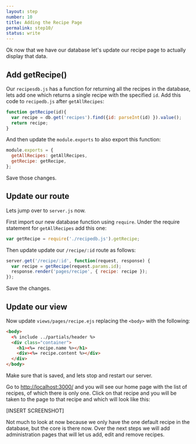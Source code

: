 ```yaml
---
layout: step
number: 10
title: Adding the Recipe Page
permalink: step10/
status: write
---
```


Ok now that we have our database let's update our recipe page to actually display that data.

## Add getRecipe()

Our `recipesdb.js` has a function for returning all the recipes in the database, lets add one which returns a single recipe with the specified `id`.  Add this code to `recipedb.js` after `getAllRecipes`:

```javascript
function getRecipe(id){
  var recipe = db.get('recipes').find({id: parseInt(id) }).value();
  return recipe;
}
```

And then update the `module.exports` to also export this function:

```javascript
module.exports = {
  getAllRecipes: getAllRecipes,
  getRecipe: getRecipe,
};
```

Save those changes.

## Update our route 

Lets jump over to `server.js` now.

First import our new database function using `require`.  Under the require statement for `getAllRecipes` add this one:

```javascript
var getRecipe = require('./recipedb.js').getRecipe;
```

Then update update our `/recipe/:id` route as follows:

```javascript
server.get('/recipe/:id', function(request, response) {
  var recipe = getRecipe(request.params.id);
  response.render('pages/recipe', { recipe: recipe });
});
```

Save the changes.

## Update our view

Now update `views/pages/recipe.ejs` replacing the `<body>` with the following:

```html
<body>
  <% include ../partials/header %>
  <div class="container">
    <h1><%= recipe.name %></h1>
    <div><%= recipe.content %></div>
  </div>
</body>
```

Make sure that is saved, and lets stop and restart our server.

Go to <http://localhost:3000/> and you will see our home page with the list of recipes, of which there is only one.  Click on that recipe and you will be taken to the page to that recipe and which will look like this:

[INSERT SCREENSHOT]

Not much to look at now because we only have the one default recipe in the database, but the core is there now.  Over the next steps we will add administration pages that will let us add, edit and remove recipes.





